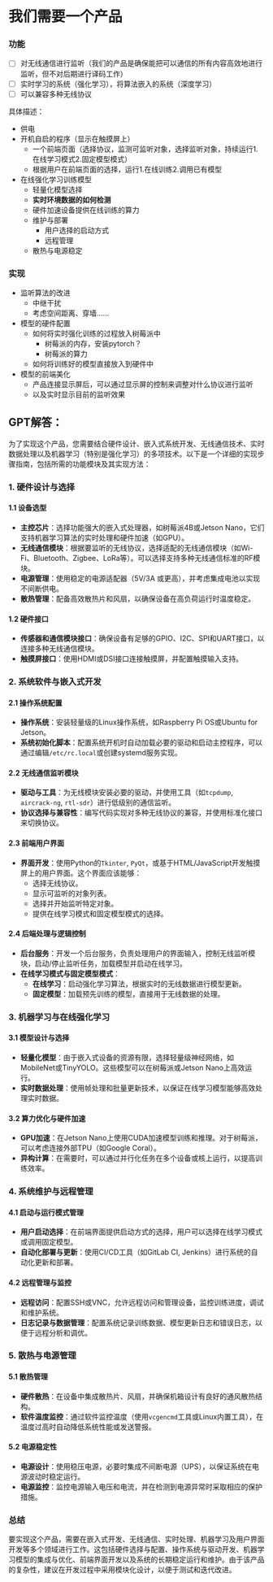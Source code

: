 # 我们需要一个产品

### 功能

- [ ] 对无线通信进行监听（我们的产品是确保能把可以通信的所有内容高效地进行监听，但不对后期进行译码工作）
- [ ] 实时学习的系统（强化学习），将算法嵌入的系统（深度学习）
- [ ] 可以兼容多种无线协议

具体描述：

- 供电
- 开机自启的程序（显示在触摸屏上）
  - 一个前端页面（选择协议，监测可监听对象，选择监听对象，持续运行1.在线学习模式2.固定模型模式）
  - 根据用户在前端页面的选择，运行1.在线训练2.调用已有模型
- 在线强化学习训练模型
  - 轻量化模型选择
  - **实时环境数据的如何检测**
  - 硬件加速设备提供在线训练的算力
  - 维护与部署
    - 用户选择的启动方式
    - 远程管理
  - 散热与电源稳定

### 实现

- 监听算法的改进
  - 中继干扰
  - 考虑空间距离、穿墙……
- 模型的硬件配置
  - 如何将实时强化训练的过程放入树莓派中
    - 树莓派的内存，安装pytorch？
    - 树莓派的算力
  - 如何将训练好的模型直接放入到硬件中
- 模型的前端美化
  - 产品连接显示屏后，可以通过显示屏的控制来调整对什么协议进行监听
  - 以及实时显示目前的监听效果



## GPT解答：

为了实现这个产品，您需要结合硬件设计、嵌入式系统开发、无线通信技术、实时数据处理以及机器学习（特别是强化学习）的多项技术。以下是一个详细的实现步骤指南，包括所需的功能模块及其实现方法：

### 1. **硬件设计与选择**

#### 1.1 设备选型
- **主控芯片**：选择功能强大的嵌入式处理器，如树莓派4B或Jetson Nano，它们支持机器学习算法的实时处理和硬件加速（如GPU）。
- **无线通信模块**：根据要监听的无线协议，选择适配的无线通信模块（如Wi-Fi、Bluetooth、Zigbee、LoRa等）。可以选择支持多种无线通信标准的RF模块。
- **电源管理**：使用稳定的电源适配器（5V/3A 或更高），并考虑集成电池以实现不间断供电。
- **散热管理**：配备高效散热片和风扇，以确保设备在高负荷运行时温度稳定。

#### 1.2 硬件接口
- **传感器和通信模块接口**：确保设备有足够的GPIO、I2C、SPI和UART接口，以连接多种无线通信模块。
- **触摸屏接口**：使用HDMI或DSI接口连接触摸屏，并配置触摸输入支持。

### 2. **系统软件与嵌入式开发**

#### 2.1 操作系统配置
- **操作系统**：安装轻量级的Linux操作系统，如Raspberry Pi OS或Ubuntu for Jetson。
- **系统初始化脚本**：配置系统开机时自动加载必要的驱动和启动主控程序，可以通过编辑`/etc/rc.local`或创建systemd服务实现。

#### 2.2 无线通信监听模块
- **驱动与工具**：为无线模块安装必要的驱动，并使用工具（如`tcpdump`, `aircrack-ng`, `rtl-sdr`）进行低级别的通信监听。
- **协议选择与兼容性**：编写代码实现对多种无线协议的兼容，并使用标准化接口来切换协议。

#### 2.3 前端用户界面
- **界面开发**：使用Python的`Tkinter`, `PyQt`，或基于HTML/JavaScript开发触摸屏上的用户界面。这个界面应该能够：
  - 选择无线协议。
  - 显示可监听的对象列表。
  - 选择并开始监听特定对象。
  - 提供在线学习模式和固定模型模式的选择。

#### 2.4 后端处理与逻辑控制
- **后台服务**：开发一个后台服务，负责处理用户的界面输入，控制无线监听模块，启动/停止监听任务，加载模型并启动在线学习。
- **在线学习模式与固定模型模式**：
  - **在线学习**：启动强化学习算法，根据实时的无线数据进行模型更新。
  - **固定模型**：加载预先训练的模型，直接用于无线数据的处理。

### 3. **机器学习与在线强化学习**

#### 3.1 模型设计与选择
- **轻量化模型**：由于嵌入式设备的资源有限，选择轻量级神经网络，如MobileNet或TinyYOLO。这些模型可以在树莓派或Jetson Nano上高效运行。
- **实时数据处理**：使用帧处理和批量更新技术，以保证在线学习模型能够高效处理实时数据。

#### 3.2 算力优化与硬件加速
- **GPU加速**：在Jetson Nano上使用CUDA加速模型训练和推理。对于树莓派，可以考虑连接外部TPU（如Google Coral）。
- **异构计算**：在需要时，可以通过并行化任务在多个设备或核上运行，以提高训练效率。

### 4. **系统维护与远程管理**

#### 4.1 启动与运行模式管理
- **用户启动选择**：在前端界面提供启动方式的选择，用户可以选择在线学习模式或调用固定模型。
- **自动化部署与更新**：使用CI/CD工具（如GitLab CI, Jenkins）进行系统的自动化更新和部署。

#### 4.2 远程管理与监控
- **远程访问**：配置SSH或VNC，允许远程访问和管理设备，监控训练进度，调试和维护系统。
- **日志记录与数据管理**：配置系统记录训练数据、模型更新日志和错误日志，以便于远程分析和调优。

### 5. **散热与电源管理**

#### 5.1 散热管理
- **硬件散热**：在设备中集成散热片、风扇，并确保机箱设计有良好的通风散热结构。
- **软件温度监控**：通过软件监控温度（使用`vcgencmd`工具或Linux内置工具），在温度过高时自动降低系统性能或发送警报。

#### 5.2 电源稳定性
- **电源设计**：使用稳压电源，必要时集成不间断电源（UPS），以保证系统在电源波动时稳定运行。
- **电源监控**：监控电源输入电压和电流，并在检测到电源异常时采取相应的保护措施。

### 总结
要实现这个产品，需要在嵌入式开发、无线通信、实时处理、机器学习及用户界面开发等多个领域进行工作。这包括硬件选择与配置、操作系统与驱动开发、机器学习模型的集成与优化、前端界面开发以及系统的长期稳定运行和维护。由于该产品的复杂性，建议在开发过程中采用模块化设计，以便于测试和迭代改进。